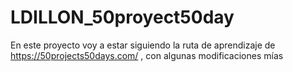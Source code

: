 # LDILLON_50proyect50day
En este proyecto voy a estar siguiendo la ruta de aprendizaje de https://50projects50days.com/ , con algunas modificaciones mías
